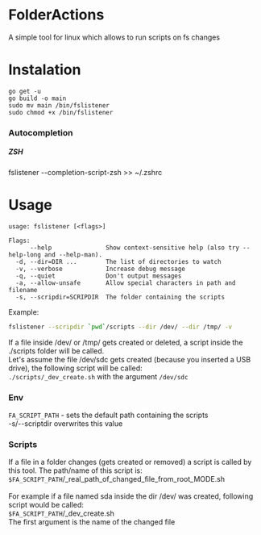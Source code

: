 # FolderActions
A simple tool for linux which allows to run scripts on fs changes

# Instalation
`go get -u`<br>
`go build -o main`<br>
`sudo mv main /bin/fslistener`<br>
`sudo chmod +x /bin/fslistener`<br>

### Autocompletion
##### ZSH
fslistener --completion-script-zsh >> ~/.zshrc 


# Usage
```
usage: fslistener [<flags>]

Flags:
      --help               Show context-sensitive help (also try --help-long and --help-man).
  -d, --dir=DIR ...        The list of directories to watch
  -v, --verbose            Increase debug message
  -q, --quiet              Don't output messages
  -a, --allow-unsafe       Allow special characters in path and filename
  -s, --scripdir=SCRIPDIR  The folder containing the scripts
```

Example: 
```bash
fslistener --scripdir `pwd`/scripts --dir /dev/ --dir /tmp/ -v
```
If a file inside /dev/ or /tmp/ gets created or deleted, a script inside the ./scripts folder will be called.<br>
Let's assume the file /dev/sdc gets created (because you inserted a USB drive), the following script will be called:<br>
`./scripts/_dev_create.sh` with the argument `/dev/sdc`

### Env
`FA_SCRIPT_PATH` - sets the default path containing the scripts<br>
-s/--scriptdir overwrites this value
<br>
### Scripts
If a file in a folder changes (gets created or removed) a script is called by this tool. The path/name of this script is:<br>
`$FA_SCRIPT_PATH`/_real_path_of_changed_file_from_root_MODE.sh<br><br>
For example if a file named sda inside the dir /dev/ was created, following script would be called:<br>
`$FA_SCRIPT_PATH`/_dev_create.sh<br>
The first argument is the name of the changed file
